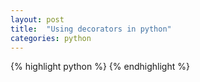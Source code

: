```yaml
---
layout: post
title:  "Using decorators in python"
categories: python
---
```


{% highlight python %}
{% endhighlight %}
